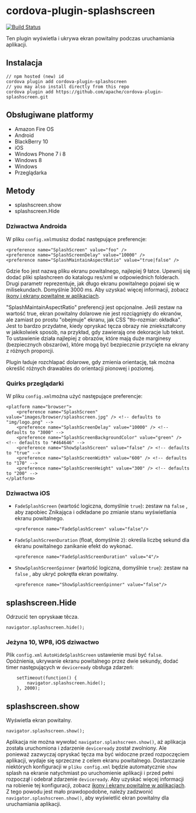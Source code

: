 <!--
# license: Licensed to the Apache Software Foundation (ASF) under one
#         or more contributor license agreements.  See the NOTICE file
#         distributed with this work for additional information
#         regarding copyright ownership.  The ASF licenses this file
#         to you under the Apache License, Version 2.0 (the
#         "License"); you may not use this file except in compliance
#         with the License.  You may obtain a copy of the License at
#
#           http://www.apache.org/licenses/LICENSE-2.0
#
#         Unless required by applicable law or agreed to in writing,
#         software distributed under the License is distributed on an
#         "AS IS" BASIS, WITHOUT WARRANTIES OR CONDITIONS OF ANY
#         KIND, either express or implied.  See the License for the
#         specific language governing permissions and limitations
#         under the License.
-->

# cordova-plugin-splashscreen

[![Build Status](https://travis-ci.org/apache/cordova-plugin-splashscreen.svg)](https://travis-ci.org/apache/cordova-plugin-splashscreen)

Ten plugin wyświetla i ukrywa ekran powitalny podczas uruchamiania aplikacji.

## Instalacja

    // npm hosted (new) id
    cordova plugin add cordova-plugin-splashscreen
    // you may also install directly from this repo
    cordova plugin add https://github.com/apache/cordova-plugin-splashscreen.git


## Obsługiwane platformy

  * Amazon Fire OS
  * Android
  * BlackBerry 10
  * iOS
  * Windows Phone 7 i 8
  * Windows 8
  * Windows
  * Przeglądarka

## Metody

  * splashscreen.show
  * splashscreen.Hide

### Dziwactwa Androida

W pliku `config.xml`musisz dodać następujące preferencje:

    <preference name="SplashScreen" value="foo" />
    <preference name="SplashScreenDelay" value="10000" />
    <preference name="SplashMaintainAspectRatio" value="true|false" />


Gdzie foo jest nazwą pliku ekranu powitalnego, najlepiej 9 łatce. Upewnij się dodać pliki splashcreen do katalogu res/xml w odpowiednich folderach. Drugi parametr reprezentuje, jak długo ekranu powitalnego pojawi się w milisekundach. Domyślnie 3000 ms. Aby uzyskać więcej informacji, zobacz [ikony i ekrany powitalne w aplikacjach](http://cordova.apache.org/docs/en/edge/config_ref_images.md.html).

"SplashMaintainAspectRatio" preferencji jest opcjonalne. Jeśli zestaw na wartość true, ekran powitalny dolarowe nie jest rozciągnięty do ekranów, ale zamiast po prostu "obejmuje" ekranu, jak CSS "tło-rozmiar: okładka". Jest to bardzo przydatne, kiedy opryskać tęcza obrazy nie zniekształcony w jakikolwiek sposób, na przykład, gdy zawierają one dekoracje lub tekst. To ustawienie działa najlepiej z obrazów, które mają duże marginesy (bezpiecznych obszarów), które mogą być bezpiecznie przycięte na ekrany z różnych proporcji.

Plugin ładuje rozchlapać dolarowe, gdy zmienia orientację, tak można określić różnych drawables do orientacji pionowej i poziomej.

### Quirks przeglądarki

W pliku `config.xml`można użyć następujące preferencje:

    <platform name="browser">
        <preference name="SplashScreen" value="images/browser/splashscreen.jpg" /> <!-- defaults to "img/logo.png" -->
        <preference name="SplashScreenDelay" value="10000" /> <!-- defaults to "3000" -->
        <preference name="SplashScreenBackgroundColor" value="green" /> <!-- defaults to "#464646" -->
        <preference name="ShowSplashScreen" value="false" /> <!-- defaults to "true" -->
        <preference name="SplashScreenWidth" value="600" /> <!-- defaults to "170" -->
        <preference name="SplashScreenHeight" value="300" /> <!-- defaults to "200" -->
    </platform>


### Dziwactwa iOS

  * `FadeSplashScreen` (wartość logiczna, domyślnie `true`): zestaw na `false` , aby zapobiec Znikająca i odkładane po zmianie stanu wyświetlania ekranu powitalnego.

        <preference name="FadeSplashScreen" value="false"/>


  * `FadeSplashScreenDuration` (float, domyślnie `2`): określa liczbę sekund dla ekranu powitalnego zanikanie efekt do wykonać.

        <preference name="FadeSplashScreenDuration" value="4"/>


  * `ShowSplashScreenSpinner` (wartość logiczna, domyślnie `true`): zestaw na `false` , aby ukryć pokrętła ekran powitalny.

        <preference name="ShowSplashScreenSpinner" value="false"/>


## splashscreen.Hide

Odrzucić ten opryskaæ têcza.

    navigator.splashscreen.hide();


### Jeżyna 10, WP8, iOS dziwactwo

Plik `config.xml` `AutoHideSplashScreen` ustawienie musi być `false`. Opóźnienia, ukrywanie ekranu powitalnego przez dwie sekundy, dodać timer następujących w `deviceready` obsługa zdarzeń:

        setTimeout(function() {
            navigator.splashscreen.hide();
        }, 2000);


## splashscreen.show

Wyświetla ekran powitalny.

    navigator.splashscreen.show();


Aplikacja nie można wywołać `navigator.splashscreen.show()`, aż aplikacja została uruchomiona i zdarzenie `deviceready` został zwolniony. Ale ponieważ zazwyczaj opryskać tęcza ma być widoczne przed rozpoczęciem aplikacji, wydaje się sprzeczne z celem ekranu powitalnego. Dostarczanie niektórych konfiguracji w `pliku config.xml` będzie automatycznie `show` splash na ekranie natychmiast po uruchomienie aplikacji i przed pełni rozpoczął i odebrał zdarzenie `deviceready`. Aby uzyskać więcej informacji na robienie tej konfiguracji, zobacz [ikony i ekrany powitalne w aplikacjach](http://cordova.apache.org/docs/en/edge/config_ref_images.md.html). Z tego powodu jest mało prawdopodobne, należy zadzwonić `navigator.splashscreen.show()`, aby wyświetlić ekran powitalny dla uruchamiania aplikacji.